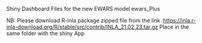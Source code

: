 Shiny Dashboard Files for the new EWARS model ewars_Plus

NB: Please download R-inla package zipped file from the link :https://inla.r-inla-download.org/R/stable/src/contrib/INLA_21.02.23.tar.gz
Place in the same folder with the shiny App
